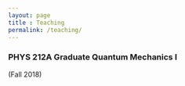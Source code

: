 ```yaml
--- 
layout: page 
title : Teaching 
permalink: /teaching/
---
```


### PHYS 212A Graduate Quantum Mechanics I
(Fall 2018) 